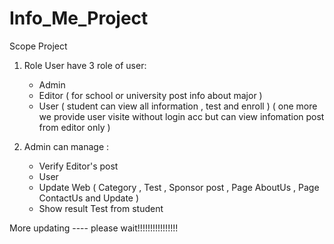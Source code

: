 # Info_Me_Project
 
Scope Project

1. Role User
    have 3 role of user:
    - Admin
    - Editor ( for school or university post info about major )
    - User ( student can view all information , test and enroll )
 ( one more we provide user visite without login acc but can view infomation post from editor only )
 
 2. Admin can manage :
    - Verify Editor's post
    - User
    - Update Web ( Category , Test , Sponsor post , Page AboutUs , Page ContactUs and Update )
    - Show result Test from student

More updating ---- please wait!!!!!!!!!!!!!!!!
